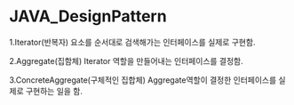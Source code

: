 # JAVA_DesignPattern

1.Iterator(반복자)
요소를 순서대로 검색해가는 인터페이스를 실제로 구현함.

2.Aggregate(집함체)
Iterator 역할을 만들어내는 인터페이스를 결정함.

3.ConcreteAggregate(구체적인 집합체)
Aggregate역할이 결정한 인터페이스를 실제로 구현하는 일을 함.

